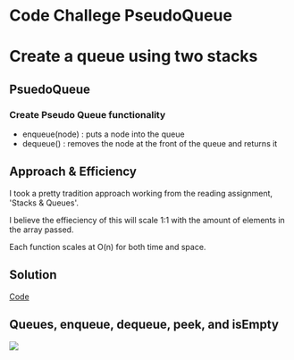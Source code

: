 # Code Challege PseudoQueue

# Create a queue using two stacks

## PsuedoQueue

### Create Pseudo Queue functionality 
- enqueue(node) : puts a node into the queue
- dequeue() : removes the node at the front of the queue and returns it

## Approach & Efficiency

I took a pretty tradition approach working from the reading assignment, 'Stacks & Queues'. 

I believe the effieciency of this will scale 1:1 with the amount of elements in the array passed. 

Each function scales at O(n) for both time and space.

## Solution

[Code](./pseudoQqueue.js)

## Queues, enqueue, dequeue, peek, and isEmpty

![](./assets/psuedoQueue.jpg)